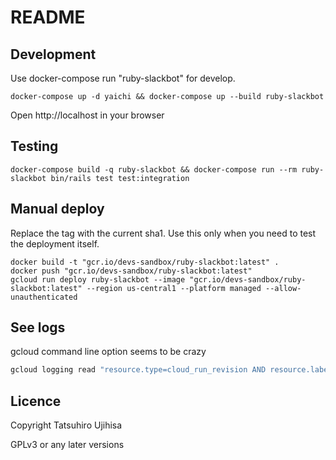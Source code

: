 # README

## Development

Use docker-compose run "ruby-slackbot" for develop.

```
docker-compose up -d yaichi && docker-compose up --build ruby-slackbot
```

Open http://localhost in your browser

## Testing

```
docker-compose build -q ruby-slackbot && docker-compose run --rm ruby-slackbot bin/rails test test:integration
```

## Manual deploy

Replace the tag with the current sha1.
Use this only when you need to test the deployment itself.

```
docker build -t "gcr.io/devs-sandbox/ruby-slackbot:latest" .
docker push "gcr.io/devs-sandbox/ruby-slackbot:latest"
gcloud run deploy ruby-slackbot --image "gcr.io/devs-sandbox/ruby-slackbot:latest" --region us-central1 --platform managed --allow-unauthenticated
```

## See logs

gcloud command line option seems to be crazy

```sh
gcloud logging read "resource.type=cloud_run_revision AND resource.labels.service_name=$(basename `pwd`)" --project devs-sandbox --limit 10 --format 'value(receiveTimestamp, textPayload)'
```

## Licence

Copyright Tatsuhiro Ujihisa

GPLv3 or any later versions
